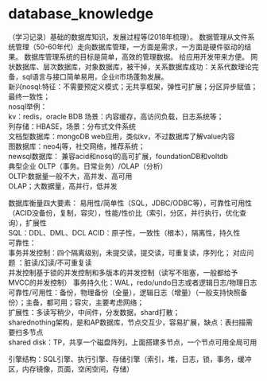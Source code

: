 # database_knowledge
（学习记录）基础的数据库知识，发展过程等(2018年梳理）。
数据管理从文件系统管理（50-60年代）走向数据库管理，一方面是需求，一方面是硬件驱动的结果。
数据库管理系统的目标是简单，高效的管理数据。
给应用开发带来方便。
网状数据库、层次数据库，对象数据库，被干掉，关系数据库成功：关系代数理论完备，sql语言与接口简单易用，企业it市场蓬勃发展。  
新兴nosql:特征：不需要预定义模式；无共享框架，弹性可扩展；分区异步赋值；最终一致性；  
nosql举例：  
kv：redis，oracle BDB 场景：内容缓存，高访问负载，日志系统等；  
列存储：HBASE，场景：分布式文件系统  
文档型数据库：mongoDB web应用，类似kv，不过数据库了解value内容  
图数据库：neo4j等，社交网络，推荐系统；  
newsql数据库： 兼容acid和nosql的高可扩展，foundationDB和voltdb  
典型企业 OLTP（事务。日常业务）/OLAP（分析）  
OLTP:数据量一般不大，高并发、高可用  
OLAP；大数据量，高并行，低并发

  
数据库衡量四大要素： 易用性/简单性（SQL，JDBC/ODBC等），可靠性可用性（ACID没备份，复制，容灾），性能/性价比（索引，分区，并行执行，优化查询），扩展性  
SQL：DDL、DML、DCL
ACID：原子性，一致性（根本），隔离性，持久性  
可靠性：  
事务并发控制：四个隔离级别，未提交读，提交读，可重复读，序列化； 对应问题 ：脏读/幻读/不可重复读  
并发控制基于锁的并发控制和多版本的并发控制（读写不阻塞，一般都给予MVCC的并发控制）
事务持久化：WAL，redo/undo日志或者逻辑日志/物理日志  
可靠性/可用性：备份，物理备份（全量），逻辑日志（增量）（一般支持快照备份）；主备，都可用；容灾，主要考虑网络；  
扩展性：多读写稍少，中间件，分发数据，shard打散；  
sharednothing架构，是和AP数据库，节点交互少，容易扩展，缺点：表扫描需要扫多节点  
shared disk：TP，共享一个磁盘阵列，上面搭建多节点，一个节点可用全局可用
  
引擎结构：SQL引擎、执行引擎、存储引擎（索引，堆，日志，锁，事务，缓冲区，内存镜像，页面，空闲空间，存储）
